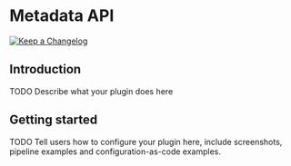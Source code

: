 # Metadata API

[![Keep a Changelog](https://img.shields.io/badge/changelog-Keep%20a%20Changelog-blue)](CHANGELOG.md)

## Introduction

TODO Describe what your plugin does here

## Getting started

TODO Tell users how to configure your plugin here, include screenshots, pipeline examples and 
configuration-as-code examples.

